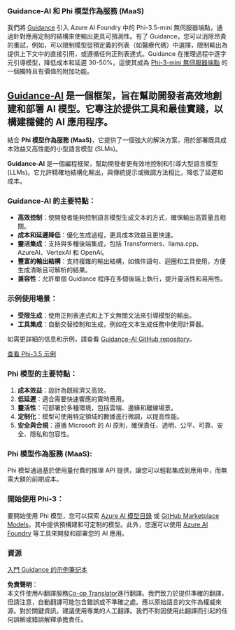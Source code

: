 <!--
CO_OP_TRANSLATOR_METADATA:
{
  "original_hash": "bb747755bae7a70bd53db20a1defb1a0",
  "translation_date": "2025-04-04T17:31:48+00:00",
  "source_file": "md\\01.Introduction\\01\\01.Guidance.md",
  "language_code": "hk"
}
-->
### Guidance-AI 和 Phi 模型作為服務 (MaaS)
我們將 [Guidance](https://github.com/guidance-ai/guidance) 引入 Azure AI Foundry 中的 Phi-3.5-mini 無伺服器端點，通過針對應用定制的結構來使輸出更具可預測性。有了 Guidance，您可以消除昂貴的重試，例如，可以限制模型從預定義的列表（如醫療代碼）中選擇，限制輸出為提供上下文中的直接引用，或遵循任何正則表達式。Guidance 在推理過程中逐字元引導模型，降低成本和延遲 30-50%，這使其成為 [Phi-3-mini 無伺服器端點](https://aka.ms/try-phi3.5mini) 的一個獨特且有價值的附加功能。

## [**Guidance-AI**](https://github.com/guidance-ai/guidance) 是一個框架，旨在幫助開發者高效地創建和部署 AI 模型。它專注於提供工具和最佳實踐，以構建穩健的 AI 應用程序。

結合 **Phi 模型作為服務 (MaaS)**，它提供了一個強大的解決方案，用於部署既具成本效益又高性能的小型語言模型 (SLMs)。

**Guidance-AI** 是一個編程框架，幫助開發者更有效地控制和引導大型語言模型 (LLMs)。它允許精確地結構化輸出，與傳統提示或微調方法相比，降低了延遲和成本。

### Guidance-AI 的主要特點：
- **高效控制**：使開發者能夠控制語言模型生成文本的方式，確保輸出高質量且相關。
- **成本和延遲降低**：優化生成過程，更具成本效益且更快速。
- **靈活集成**：支持與多種後端集成，包括 Transformers、llama.cpp、AzureAI、VertexAI 和 OpenAI。
- **豐富的輸出結構**：支持複雜的輸出結構，如條件語句、迴圈和工具使用，方便生成清晰且可解析的結果。
- **兼容性**：允許單個 Guidance 程序在多個後端上執行，提升靈活性和易用性。

### 示例使用場景：
- **受限生成**：使用正則表達式和上下文無關文法來引導模型的輸出。
- **工具集成**：自動交替控制和生成，例如在文本生成任務中使用計算器。

如需更詳細的信息和示例，請查看 [Guidance-AI GitHub repository](https://github.com/guidance-ai/guidance)。

[查看 Phi-3.5 示例](../../../../../code/01.Introduce/guidance.ipynb)

### Phi 模型的主要特點：
1. **成本效益**：設計為既經濟又高效。
2. **低延遲**：適合需要快速響應的實時應用。
3. **靈活性**：可部署於多種環境，包括雲端、邊緣和離線場景。
4. **定制化**：模型可使用特定領域的數據進行微調，以提高性能。
5. **安全與合規**：遵循 Microsoft 的 AI 原則，確保責任、透明、公平、可靠、安全、隱私和包容性。

### Phi 模型作為服務 (MaaS):
Phi 模型通過基於使用量付費的推理 API 提供，讓您可以輕鬆集成到應用中，而無需大額的前期成本。

### 開始使用 Phi-3：
要開始使用 Phi 模型，您可以探索 [Azure AI 模型目錄](https://ai.azure.com/explore/models) 或 [GitHub Marketplace Models](https://github.com/marketplace/models)，其中提供預構建和可定制的模型。此外，您還可以使用 [Azure AI Foundry](https://ai.azure.com) 等工具來開發和部署您的 AI 應用。

### 資源
[入門 Guidance 的示例筆記本](../../../../../code/01.Introduce/guidance.ipynb)

**免責聲明**：  
本文件使用AI翻譯服務[Co-op Translator](https://github.com/Azure/co-op-translator)進行翻譯。我們致力於提供準確的翻譯，但請注意，自動翻譯可能包含錯誤或不準確之處。應以原始語言的文件為權威來源。對於關鍵資訊，建議使用專業的人工翻譯。我們不對因使用此翻譯而引起的任何誤解或錯誤解釋承擔責任。